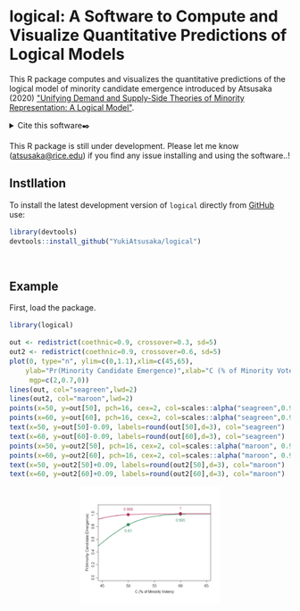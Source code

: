# logical: A Software to Compute and Visualize Quantitative Predictions of Logical Models

This R package computes and visualizes the quantitative predictions of the logical model of minority candidate emergence introduced by Atsusaka (2020) ["Unifying Demand and Supply-Side Theories of Minority Representation: A Logical Model"](https://papers.ssrn.com/sol3/papers.cfm?abstract_id=3637699).

<details>
<summary>Cite this software✒️</summary>

@Manual{,
    title = {logical: A Software to Compute and Visualize Quantitative Predictions of Logical Models},
    author = {Yuki Atsusaka},
    year = {2020},
    note = {R package version 0.0.0},
    url = {https://CRAN.R-project.org/package=logical},
  }
</details>

This R package is still under development. Please let me know ([atsusaka@rice.edu](atsusaka@rice.edu)) if you find any issue installing and using the software..!


## Instllation
To install the latest development version of `logical` directly from
[GitHub](https://github.com/YukiAtsusaka/logical) use:

``` r
library(devtools)
devtools::install_github("YukiAtsusaka/logical")
```
<br>


## Example

First, load the package.

``` r
library(logical)
```


```r
out <- redistrict(coethnic=0.9, crossover=0.3, sd=5)
out2 <- redistrict(coethnic=0.9, crossover=0.6, sd=5)
plot(0, type="n", ylim=c(0,1.1),xlim=c(45,65),
    ylab="Pr(Minority Candidate Emergence)",xlab="C (% of Minority Voters)",
     mgp=c(2,0.7,0))
lines(out, col="seagreen",lwd=2)
lines(out2, col="maroon",lwd=2)
points(x=50, y=out[50], pch=16, cex=2, col=scales::alpha("seagreen",0.9))
points(x=60, y=out[60], pch=16, cex=2, col=scales::alpha("seagreen",0.9))
text(x=50, y=out[50]-0.09, labels=round(out[50],d=3), col="seagreen")
text(x=60, y=out[60]-0.09, labels=round(out[60],d=3), col="seagreen")
points(x=50, y=out2[50], pch=16, cex=2, col=scales::alpha("maroon", 0.9))
points(x=60, y=out2[60], pch=16, cex=2, col=scales::alpha("maroon", 0.9))
text(x=50, y=out2[50]+0.09, labels=round(out2[50],d=3), col="maroon")
text(x=60, y=out2[60]+0.09, labels=round(out2[60],d=3), col="maroon")
```

<img src="man/figures/redistrict.png" width="50%" style="display: block; margin: auto;" />

<br/>


